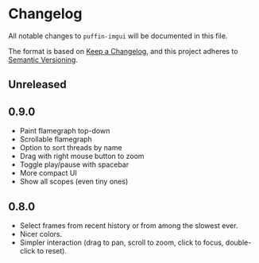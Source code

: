 # Changelog
All notable changes to `puffin-imgui` will be documented in this file.

The format is based on [Keep a Changelog](https://keepachangelog.com/en/1.0.0/),
and this project adheres to [Semantic Versioning](https://semver.org/spec/v2.0.0.html).

## Unreleased


## 0.9.0

* Paint flamegraph top-down
* Scrollable flamegraph
* Option to sort threads by name
* Drag with right mouse button to zoom
* Toggle play/pause with spacebar
* More compact UI
* Show all scopes (even tiny ones)


## 0.8.0

* Select frames from recent history or from among the slowest ever.
* Nicer colors.
* Simpler interaction (drag to pan, scroll to zoom, click to focus, double-click to reset).
